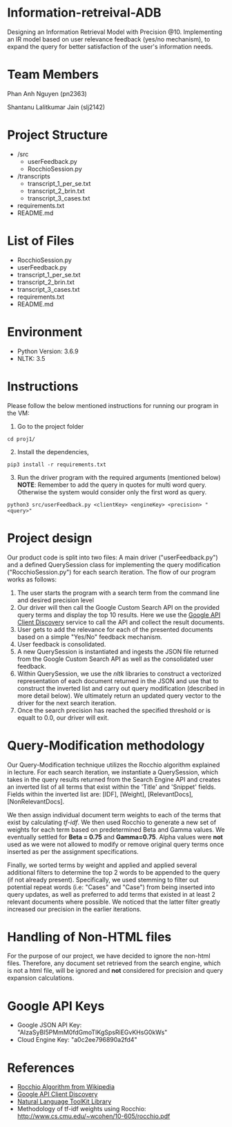 # Information-retreival-ADB
Designing an Information Retrieval Model with Precision @10. Implementing an IR model based on user relevance feedback (yes/no mechanism), to expand the query for better satisfaction of the user's information needs.

# Team Members

Phan Anh Nguyen (pn2363)

Shantanu Lalitkumar Jain (slj2142)

# Project Structure
- /src
    - userFeedback.py
    - RocchioSession.py
- /transcripts
    - transcript_1_per_se.txt
    - transcript_2_brin.txt
    - transcript_3_cases.txt
- requirements.txt
- README.md

# List of Files

- RocchioSession.py
- userFeedback.py
- transcript_1_per_se.txt
- transcript_2_brin.txt
- transcript_3_cases.txt
- requirements.txt
- README.md

# Environment
- Python Version: 3.6.9
- NLTK: 3.5

# Instructions
Please follow the below mentioned instructions for running our program in the VM:
1. Go to the project folder
```
cd proj1/
```
2. Install the dependencies,
```
pip3 install -r requirements.txt
```
3. Run the driver program with the required arguments (mentioned below)
**NOTE**: Remember to add the query in quotes for multi word query. Otherwise the system would consider only the first word as query.
```
python3 src/userFeedback.py <clientKey> <engineKey> <precision> "<query>"
```

# Project design

Our product code is split into two files: A main driver ("userFeedback.py") and a defined QuerySession class for implementing the query modification ("RocchioSession.py") for each search iteration. The flow of our program works as follows: 

1. The user starts the program with a search term from the command line and desired precision level
2. Our driver will then call the Google Custom Search API on the provided query terms and display the top 10 results. Here we use the [Google API Client Discovery](https://developers.google.com/discovery) service to call the API and collect the result documents.
3. User gets to add the relevance for each of the presented documents based on a simple "Yes/No" feedback mechanism.
4. User feedback is consolidated.
5. A new QuerySession is instantiated and ingests the JSON file returned from the Google Custom Search API as well as the consolidated user feedback. 
6. Within QuerySession, we use the *nltk* libraries to construct a vectorized representation of each document returned in the JSON and use that to construct the inverted list and carry out query modification (described in more detail below). We ultimately return an updated query vector to the driver for the next search iteration. 
7. Once the search precision has reached the specified threshold or is equalt to 0.0, our driver will exit.

# Query-Modification methodology

Our Query-Modification technique utilizes the Rocchio algorithm explained in lecture. For each search iteration, we instantiate a QuerySession, which takes in the query results returned from the Search Engine API and creates an inverted list of all terms that exist within the 'Title' and 'Snippet' fields. Fields within the inverted list are: [IDF], [Weight], [RelevantDocs], [NonRelevantDocs]. 

We then assign individual document term weights to each of the terms that exist by calculating *tf-idf*. We then used Rocchio to generate a new set of weights for each term based on predetermined Beta and Gamma values. We eventually settled for **Beta = 0.75** and **Gamma=0.75**. Alpha values were **not** used as we were not allowed to modify or remove original query terms once inserted as per the assignment specifications. 

Finally, we sorted terms by weight and applied and applied several additional filters to determine the top 2 words to be appended to the query (if not already present). Specifically, we used stemming to filter out potential repeat words (i.e: "Cases" and "Case") from being inserted into query updates, as well as preferred to add terms that existed in at least 2 relevant documents where possible. We noticed that the latter filter greatly increased our precision in the earlier iterations. 

# Handling of Non-HTML files

For the purpose of our project, we have decided to ignore the non-html files. Therefore, any document set retrieved from the search engine, which is not a html file, will be ignored and **not** considered for precision and query expansion calculations. 

# Google API Keys

- Google JSON API Key: "AIzaSyBI5PMmM0fdGmoTIKgSpsRiEGvKHsG0kWs"
- Cloud Engine Key: "a0c2ee796890a2fd4"

# References
- [Rocchio Algorithm from Wikipedia](https://en.wikipedia.org/wiki/Rocchio_algorithm)
- [Google API Client Discovery](https://developers.google.com/discovery)
- [Natural Language ToolKit Library](https://www.nltk.org/)
- Methodology of tf-idf weights using Rocchio: http://www.cs.cmu.edu/~wcohen/10-605/rocchio.pdf